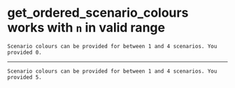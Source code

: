 # get_ordered_scenario_colours works with `n` in valid range

    Scenario colours can be provided for between 1 and 4 scenarios. You provided 0.

---

    Scenario colours can be provided for between 1 and 4 scenarios. You provided 5.


